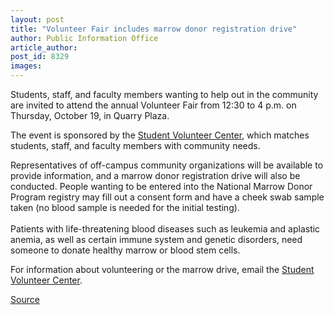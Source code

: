 ```yaml
---
layout: post
title: "Volunteer Fair includes marrow donor registration drive"
author: Public Information Office
article_author: 
post_id: 8329
images:
---
```


<a name="content" id="content"></a>
<p>
  Students, staff, and faculty members wanting to help out in the community are invited to attend the annual Volunteer Fair from 12:30 to 4 p.m. on Thursday, October 19, in Quarry Plaza.
</p>
<p>
  The event is sponsored by the <a href="%3Chttp://volunteer.ucsc.edu%3E%20http://volunteer.ucsc.edu">Student Volunteer Center</a>, which matches students, staff, and faculty members with community needs.
</p>
<p>
  Representatives of off-campus community organizations will be available to provide information, and a marrow donor registration drive will also be conducted. People wanting to be entered into the National Marrow Donor Program registry may fill out a consent form and have a cheek swab sample taken (no blood sample is needed for the initial testing).<br>
  <br>
  Patients with life-threatening blood diseases such as leukemia and aplastic anemia, as well as certain immune system and genetic disorders, need someone to donate healthy marrow or blood stem cells.
</p>
<p>
  For information about volunteering or the marrow drive, email the <a href="mailto:volunteer@ucsc.edu">Student Volunteer Center</a>.
</p>
<p><a href="http://www1.ucsc.edu/currents/06-07/10-16/volunteers.asp" title="Permalink to volunteers">Source</a></p>
